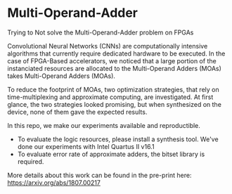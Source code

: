 # Multi-Operand-Adder
Trying to Not solve the Multi-Operand-Adder problem on FPGAs

Convolutional Neural Networks (CNNs) are computationally intensive algorithms that currently require dedicated hardware to be executed. In the case of FPGA-Based accelerators, we noticed that a large portion of the instanciated resources are allocated to the Multi-Operand Adders (MOAs) takes  Multi-Operand Adders (MOAs).

To reduce the footprint of MOAs, two optimization strategies, that rely on time-multiplexing and approximate computing, are investigated.
At first glance, the two strategies looked promising, but when synthesized on the device, none of them gave the expected results. 

In this repo, we make our experiments available and reproductible. 
- To evaluate the logic resources, please install a synthesis tool. We've done our experiments with Intel Quartus II v16.1
- To evaluate error rate of approximate adders, the bitset library is required. 

More details about this work can be found in the pre-print here: https://arxiv.org/abs/1807.00217
